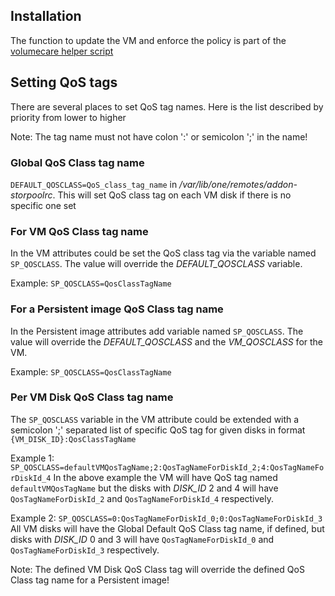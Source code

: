 ## Installation

The function to update the VM and enforce the policy is part of the [volumecare helper script](volumecare.md)

## Setting QoS tags

There are several places to set QoS tag names. Here is the list described by priority from lower to higher

Note: The tag name must not have colon ':' or semicolon ';' in the name!

### Global QoS Class tag name

`DEFAULT_QOSCLASS=QoS_class_tag_name` in _/var/lib/one/remotes/addon-storpoolrc_. This will set QoS class tag on each VM disk if there is no specific one set

### For VM QoS Class tag name

In the VM attributes could be set the QoS class tag via the variable named `SP_QOSCLASS`. The value will override the _DEFAULT_QOSCLASS_ variable.

Example:
`SP_QOSCLASS=QosClassTagName`


### For a Persistent image QoS Class tag name

In the Persistent image attributes add variable named `SP_QOSCLASS`. The value will override the _DEFAULT_QOSCLASS_ and the _VM_QOSCLASS_ for the VM.

Example:
`SP_QOSCLASS=QosClassTagName`

### Per VM Disk QoS Class tag name

The `SP_QOSCLASS` variable in the VM attribute could be extended with a semicolon ';' separated list of specific QoS tag for given disks in format `{VM_DISK_ID}:QosClassTagName`

Example 1:
`SP_QOSCLASS=defaultVMQosTagName;2:QosTagNameForDiskId_2;4:QosTagNameForDiskId_4`
In the above example the VM will have QoS tag named `defaultVMQosTagName` but the disks with _DISK_ID_ 2 and 4 will have `QosTagNameForDiskId_2` and `QosTagNameForDiskId_4` respectively.

Example 2:
`SP_QOSCLASS=0:QosTagNameForDiskId_0;0:QosTagNameForDiskId_3`
All VM disks will have the Global Default QoS Class tag name, if defined, but disks with _DISK_ID_ 0 and 3 will have `QosTagNameForDiskId_0` and `QosTagNameForDiskId_3` respectively.

Note: The defined VM Disk QoS Class tag will override the defined QoS Class tag name for a Persistent image!
